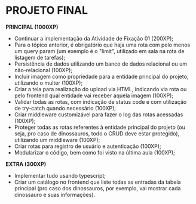# PROJETO FINAL

**PRINCIPAL (1000XP)**
- Continuar a implementação da Atividade de Fixação 01 (200XP);
- Para o tópico anterior, é obrigatório que haja uma rota com pelo menos um query param (um exemplo é o "limit", utilizado em sala na rota de listagem de tarefas);
- Persistência de dados utilizando um banco de dados relacional ou um não-relacional (100XP);
- Incluir imagem como propriedade para a entidade principal do projeto, utilizando o multer (100XP);
- Criar a tela para realização do upload via HTML, indicando via rota ou pelo frontend qual entidade vai receber aquela imagem (100XP);
- Validar todas as rotas, com indicação de status code e com utilização de try-catch quando necessário (100XP);
- Criar middleware customizável para fazer o log das rotas acessadas (100XP);
- Proteger todas as rotas referentes à entidade principal do projeto (ou seja, pro caso de dinossauros, todo o CRUD deve estar protegido), utilizando um middleware (100XP);
- Criar rotas para registro de usuário e autenticação (100XP);
- Modularizar o código, bem como foi visto na última aula (100XP);

**EXTRA (300XP)**
- Implementar tudo usando typescript;
- Criar um catálogo no frontend que liste todas as entradas da tabela principal (pro caso dos dinossauros, por exemplo, vai mostrar cada dinossauro e suas informações).